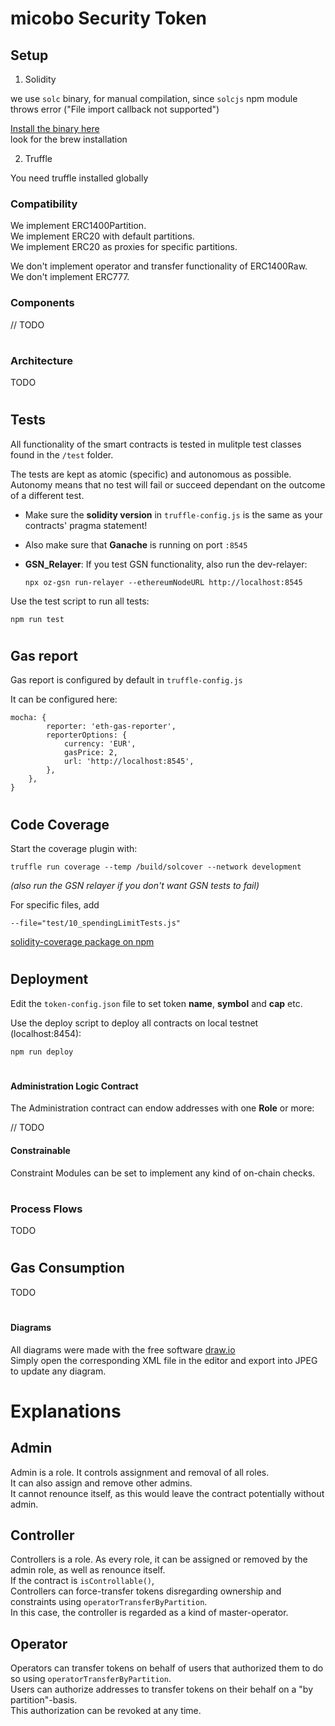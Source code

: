 # micobo Security Token


## Setup

1. Solidity  

we use `solc` binary, for manual compilation, since `solcjs` npm module throws  error ("File import callback not supported")

[Install the binary here](https://solidity.readthedocs.io/en/latest/installing-solidity.html)  
look for the brew installation

2. Truffle

You need truffle installed globally

### Compatibility

We implement ERC1400Partition.  
We implement ERC20 with default partitions.  
We implement ERC20 as proxies for specific partitions.  

We don't implement operator and transfer functionality of ERC1400Raw.  
We don't implement ERC777.  


### Components

// TODO

#
### Architecture

TODO
#
## Tests

All functionality of the smart contracts is tested in mulitple test classes found in the `/test` folder.  

The tests are kept as atomic (specific) and autonomous as possible.  
Autonomy means that no test will fail or succeed dependant on the outcome of a different test.

- Make sure the **solidity version** in `truffle-config.js` is the same as your contracts' pragma statement!


- Also make sure that **Ganache** is running on port `:8545`

- **GSN_Relayer**: If you test GSN functionality, also run the dev-relayer:
    ```
    npx oz-gsn run-relayer --ethereumNodeURL http://localhost:8545
    ```

Use the test script to run all tests:

    npm run test

#

## Gas report

Gas report is configured by default in `truffle-config.js`  

It can be configured here:

    mocha: {
            reporter: 'eth-gas-reporter',
            reporterOptions: {
                currency: 'EUR',
                gasPrice: 2,
                url: 'http://localhost:8545',
            },
        },
    }

#
## Code Coverage

Start the coverage plugin with: 

    truffle run coverage --temp /build/solcover --network development

_(also run the GSN relayer if you don't want GSN tests to fail)_  

For specific files, add 

    --file="test/10_spendingLimitTests.js"


[solidity-coverage package on npm](https://www.npmjs.com/package/solidity-coverage#config-options)

#
## Deployment

Edit the ``token-config.json`` file to set token **name**, **symbol** and **cap** etc.

Use the deploy script to deploy all contracts on local testnet (localhost:8454):

    npm run deploy

#
#### Administration Logic Contract

The Administration contract can endow addresses with one **Role** or more:

// TODO

#### Constrainable

Constraint Modules can be set to implement any kind of on-chain checks.

#
### Process Flows

TODO



#
## Gas Consumption

TODO

#  
#### Diagrams

All diagrams were made with the free software [draw.io](draw.io)  
Simply open the corresponding XML file in the editor and export into JPEG to update any diagram.



#
# Explanations

## Admin

Admin is a role.
It controls assignment and removal of all roles.  
It can also assign and remove other admins.  
It cannot renounce itself, as this would leave the contract potentially without admin.

## Controller

Controllers is a role.
As every role, it can be assigned or removed by the admin role, as well as renounce itself.  
If the contract is `isControllable()`,  
Controllers can force-transfer tokens disregarding ownership and constraints using `operatorTransferByPartition`.  
In this case, the controller is regarded as a kind of master-operator.

## Operator

Operators can transfer tokens on behalf of users that authorized them to do so using `operatorTransferByPartition`.  
Users can authorize addresses to transfer tokens on their behalf on a "by partition"-basis.  
This authorization can be revoked at any time.

